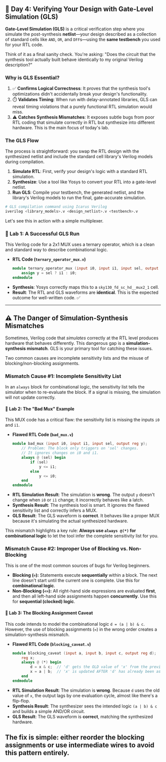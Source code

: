 

## 📘 Day 4: Verifying Your Design with Gate-Level Simulation (GLS)

**Gate-Level Simulation (GLS)** is a critical verification step where you simulate the post-synthesis **netlist**—your design described as a collection of standard cells like `AND`, `OR`, and `DFF`s—using the **same testbench** you used for your RTL code.

Think of it as a final sanity check. You're asking: "Does the circuit that the synthesis tool actually built behave identically to my original Verilog description?"

### Why is GLS Essential?

1.  ✅ **Confirms Logical Correctness**: It proves that the synthesis tool's optimizations didn't accidentally break your design's functionality.
2.  ⏱️ **Validates Timing**: When run with delay-annotated libraries, GLS can reveal timing violations that a purely functional RTL simulation would miss.
3.  ⚠️ **Catches Synthesis Mismatches**: It exposes subtle bugs from poor RTL coding that simulate correctly in RTL but synthesize into different hardware. This is the main focus of today's lab.

### The GLS Flow

The process is straightforward: you swap the RTL design with the synthesized netlist and include the standard cell library's Verilog models during compilation.

1.  **Simulate RTL**: First, verify your design's logic with a standard RTL simulation.
2.  **Synthesize**: Use a tool like Yosys to convert your RTL into a gate-level netlist.
3.  **Run GLS**: Compile your testbench, the generated netlist, and the library's Verilog models to run the final, gate-accurate simulation.

<!-- end list -->

```bash
# GLS compilation command using Icarus Verilog
iverilog <library_models>.v <design_netlist>.v <testbench>.v
```

Let's see this in action with a simple multiplexer.

### 🧪 Lab 1: A Successful GLS Run

This Verilog code for a 2x1 MUX uses a ternary operator, which is a clean and standard way to describe combinational logic.

  * **RTL Code (`ternary_operator_mux.v`)**
    ```verilog
    module ternary_operator_mux (input i0, input i1, input sel, output y);
        assign y = sel ? i1 : i0;
    endmodule
    ```
  * **Synthesis**: Yosys correctly maps this to a `sky130_fd_sc_hd__mux2_1` cell.
  * **Result**: The RTL and GLS waveforms are **identical**. This is the expected outcome for well-written code. ✅

-----

## ⚠️ The Danger of Simulation-Synthesis Mismatches

Sometimes, Verilog code that *simulates* correctly at the RTL level produces hardware that behaves differently. This dangerous gap is a **simulation-synthesis mismatch**. GLS is your primary tool for catching these issues.

Two common causes are incomplete sensitivity lists and the misuse of blocking/non-blocking assignments.

### Mismatch Cause \#1: Incomplete Sensitivity List

In an `always` block for combinational logic, the sensitivity list tells the simulator when to re-evaluate the block. If a signal is missing, the simulation will not update correctly.

#### 🧪 Lab 2: The "Bad Mux" Example

This MUX code has a critical flaw: the sensitivity list is missing the inputs `i0` and `i1`.

  * **Flawed RTL Code (`bad_mux.v`)**
    ```verilog
    module bad_mux (input i0, input i1, input sel, output reg y);
        // Problem: The block only triggers on 'sel' changes.
        // It ignores changes on i0 and i1.
        always @ (sel) begin
            if (sel)
                y <= i1;
            else
                y <= i0;
        end
    endmodule
    ```
  * **RTL Simulation Result**: The simulation is **wrong**. The output `y` doesn't change when `i0` or `i1` change; it incorrectly behaves like a latch.
  * **Synthesis Result**: The synthesis tool is smart. It ignores the flawed sensitivity list and correctly infers a MUX.
  * **GLS Result**: The GLS waveform is **correct**. It behaves like a proper MUX because it's simulating the actual synthesized hardware.

This mismatch highlights a key rule: **Always use `always @(*)` for combinational logic** to let the tool infer the complete sensitivity list for you.

### Mismatch Cause \#2: Improper Use of Blocking vs. Non-Blocking

This is one of the most common sources of bugs for Verilog beginners.

  * **Blocking (`=`):** Statements execute **sequentially** within a block. The next line doesn't start until the current one is complete. Use this for **combinational logic**.
  * **Non-Blocking (`<=`):** All right-hand side expressions are evaluated **first**, and then all left-hand side assignments happen **concurrently**. Use this for **sequential (clocked) logic**.

#### 🧪 Lab 3: The Blocking Assignment Caveat

This code intends to model the combinational logic `d = (a | b) & c`. However, the use of blocking assignments (`=`) in the wrong order creates a simulation-synthesis mismatch.

  * **Flawed RTL Code (`blocking_caveat.v`)**
    ```verilog
    module blocking_caveat (input a, input b, input c, output reg d);
        reg x;
        always @ (*) begin
            d = x & c;  // 'd' gets the OLD value of 'x' from the previous run
            x = a | b;  // 'x' is updated AFTER 'd' has already been assigned
        end
    endmodule
    ```
  * **RTL Simulation Result**: The simulation is **wrong**. Because `d` uses the old value of `x`, the output lags by one evaluation cycle, almost like there's a flip-flop.
  * **Synthesis Result**: The synthesizer sees the intended logic `(a | b) & c` and builds a simple AND/OR circuit.
  * **GLS Result**: The GLS waveform is **correct**, matching the synthesized hardware.

The fix is simple: either reorder the blocking assignments or use intermediate wires to avoid this pattern entirely.
-----

